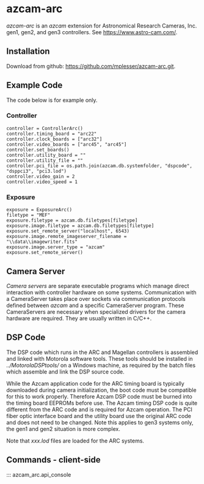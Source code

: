 # azcam-arc

*azcam-arc* is an *azcam* extension for Astronomical Research Cameras, Inc. gen1, gen2, and gen3 controllers. See https://www.astro-cam.com/.

## Installation

Download from github: https://github.com/mplesser/azcam-arc.git.


## Example Code

The code below is for example only.

### Controller
    controller = ControllerArc()
    controller.timing_board = "arc22"
    controller.clock_boards = ["arc32"]
    controller.video_boards = ["arc45", "arc45"]
    controller.set_boards()
    controller.utility_board = ""
    controller.utility_file = ""
    controller.pci_file = os.path.join(azcam.db.systemfolder, "dspcode", "dsppci3", "pci3.lod")
    controller.video_gain = 2
    controller.video_speed = 1

### Exposure
    exposure = ExposureArc()
    filetype = "MEF"
    exposure.filetype = azcam.db.filetypes[filetype]
    exposure.image.filetype = azcam.db.filetypes[filetype]
    exposure.set_remote_server("localhost", 6543)
    exposure.image.remote_imageserver_filename = "\\data\\imagewriter.fits"
    exposure.image.server_type = "azcam"
    exposure.set_remote_server()

## Camera Server
*Camera servers* are separate executable programs which manage direct interaction with 
controller hardware on some systems. Communication with a CameraServer takes place over sockets via 
communication protocols defined between *azcam* and a specific CameraServer program. These 
CameraServers are necessary when specialized drivers for the camera hardware are required.  They are 
usually written in C/C++. 

## DSP Code
The DSP code which runs in the ARC and Magellan controllers is assembled and linked with
Motorola software tools. These tools should be installed in *../MotorolaDSPtools/* on a
Windows machine, as required by the batch files which assemble and link the DSP source code.

While the Azcam application code for the ARC timing board is typically downloaded during
camera initialization, the boot code must be compatible for this to work properly. Therefore
Azcam DSP code must be burned into the timing board EEPROMs before use. The Azcam timing DSP code
is quite different from the ARC code and is required for Azcam operation. The PCI fiber optic
interface board and the utility board use the original ARC code and does not need to be changed.
Note this applies to gen3 systems only, the gen1 and gen2 situation is more complex.

Note that *xxx.lod* files are loaded for the ARC systems.

## Commands - client-side
::: azcam_arc.api_console
